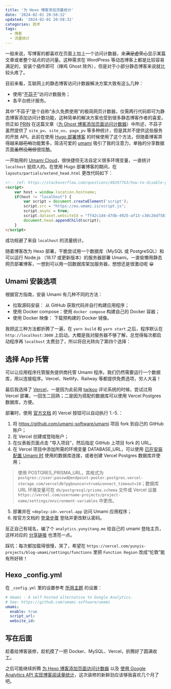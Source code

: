 ```yaml
---
title: '为 Hexo 博客添加流量统计'
date: '2024-02-01 20:58:32'
updated: '2024-02-01 20:58:32'
categories: 技术
tags:
  - 博客
  - 流量统计
---
```


一般来说，写博客的都喜欢在页面上加上一个访问计数器，来~~满足虚荣心~~显示某篇文章或者整个站点的访问量。这种需求在 WordPress 等动态博客上都是比较容易满足的，安装个插件即可（辣鸡 Ghost 除外），但是对于小部分静态博客来说就比较头疼了。

目前来看，互联网上的静态博客访问计数器解决方案大致有这么几种：

- 使用“[不蒜子](http://busuanzi.ibruce.info/)”访问计数服务；
- 各平台统计服务。

<!-- more -->

其中“不蒜子”是个自称“永久免费使用”的极简网页计数器，仅需两行代码即可为静态博客添加访问计数功能，这种简单的解决方案也受到很多静态博客作者的喜爱。但正如 [PRIN](https://prinsss.github.io) 在这篇文章（[为 Ghost 博客添加页面访问计数器](https://prinsss.github.io/add-page-view-counter-for-ghost-blog/)）中所述，不蒜子虽然提供了 `site_pv`、`site_uv`、`page_pv` 等多种统计，但是其并不提供这些服务的开放 API。此前在使用 [Hugo 部署博客](https://www.yunyitang.me/hugo-papermod-blog/) 的时候使用了这个方法，但随着博客弄得越来越~~花哨~~功能繁多，简洁可爱的 [umami](https://github.com/umami-software/umami) 吸引了我的注意力，单独的分享数据页面~~虽然没用但~~很炫酷。

一开始用的 [Umami Cloud](https://umami.is/docs/cloud)，很快捷但无法自定义很多环境变量，一直统计 `localhost` 挺烦人的。在使用 Hugo 部署博客的期间，在 `layouts/partials/extend_head.html` 更改代码如下：

```html
<!-- ref: https://stackoverflow.com/questions/40297763/how-to-disable-google-analytics-on-localhost -->
<script>
    var host = window.location.hostname;
    if(host != "localhost") {
        var script = document.createElement('script');
        script.src = "https://eu.umami.is/script.js";
        script.async = true;
        script.dataset.websiteId = "ff42c1d4-d7db-4925-af13-c30c26df5816";
        document.head.appendChild(script);
    }
</script>
```

成功规避了来自 `localhost` 的流量统计。

随着博客改为 Hexo 部署，干脆尝试用一个数据库（MySQL 或 PostgreSQL）和可以运行 Node.js （18.17 或更新版本）的服务器部署 Umami。一直偷懒用静态网页部署博客，一想到可以用一回数据库架加服务器，想想还是很激动呢 😀

## Umami 安装选项

根据官方指南，安装 Umami 有几种不同的方法：

- 拉取源码安装： 从 GitHub 获取代码并自行构建应用程序；
- 使用 Docker compose：使用 `docker compose` 构建自己的 Docker 容器；
- 使用 Docker 映像： 下载预构建的 Docker 镜像。

我把这三种方法都折腾了一遍，在 `yarn build` 和 `yarn start` 之后，程序默认在 `http://localhost:3000` 上启动。大概是我对服务器不够了解，总觉得每次都启动程序再 `localhost` 太费劲了，所以将目光转向了第四个选择：

## 选择 App 托管

可以让应用程序托管服务提供商托管 Umami 程序。我们仍然需要运行一个数据库，用以连接程序。Vercel、Netlify、Railway 等都提供免费选项，穷人大喜！

最后我选择了 [Vercel](https://umami.is/docs/running-on-vercel)，一是因为此前用 [twikoo](https://twikoo.js.org/backend.html#vercel-部署) 评论系统的时候，尝试过用 Vercel 部署，一回生二回熟；二是因为搭配的数据库可以使用 Vercel Postgres 数据库，方便。

部署时，使用 [官方文档](https://umami.is/docs/running-on-vercel) 的 Vercel 按钮可以自动执行 1.-5.：

1. 将 https://github.com/umami-software/umami 项目 fork 到自己的 GitHub 账户；
2. 在 Vercel 创建或登陆账户；
3. 在仪表板页面点击 "导入项目"，然后指定 GitHub 上项目 fork 的 URL。
4. 在 Vercel 项目中添加所需的环境变量 DATABASE_URL，可以使用 [已在安装配置 Umami 时](https://umami.is/docs/install) 使用的数据库连接，或者创建 Vercel Postgres 数据库并使用；

> 使用 POSTGRES_PRISMA_URL，其格式为 `postgres://user:passwd@endpoint-pooler.postgres.vercel-storage.com/verceldb?pgbouncer=true&connect_timeout=10`；数据库 URL 环境变量可在 `db/postgresql/prisma.schema` 文件或 Vercel 设置 `https://vercel.com/username-projects/project-name/settings/environment-variables` 中更改。

5. 部署并在 `<deploy-id>.vercel.app` 访问 Umami 应用程序；
6. 按官方文档的 [登录步骤](https://umami.is/docs/login) 登陆并更改默认密码。

反正自己有域名，编了个 `analytics.yunyitang.me` 给自己的 umami 登陆主页，这样对应的 [分享链接](https://analytics.yunyitang.me/share/FfIxx6mpOlXSB7Ri/YUNYI%20BLOG) 也漂亮一点。

踩坑：每次都加载得很慢，哭了，希望在 `https://vercel.com/yunyis-projects/blog-umami/settings/functions` 里把 `Function Region` 改成“伦敦”能有所好转！

## Hexo _config.yml

在 `_config.yml` 里的设置参考 [所用主题](https://github.com/prinsss/hexo-theme-murasaki/blob/master/_config.yml) 的设置：
```yaml
# Umami - A self-hosted alternative to Google Analytics.
# See: https://github.com/umami-software/umami
umami:
  enable: true
  script_url:
  website_id:
```

## 写在后面

趁着给博客装修，趁机摸了一把 Docker、MySQL、Vercel，折腾好了圆满收工。

之后可能继续折腾 [为 Hexo 博客添加页面访问计数器](https://prinsss.github.io/add-page-view-counter-for-hexo/) 以及 [使用 Google Analytics API 实现博客阅读量统计](https://prin.pw/google-analytics-api-page-views-counter/#踩坑serverless-部署的可行性)，这次装修的新鲜劲应该够我喜欢几个月了吧。